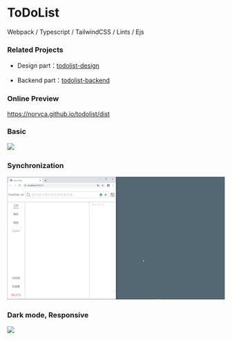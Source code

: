 # ToDoList

Webpack / Typescript / TailwindCSS / Lints / Ejs

### Related Projects

- Design part：[todolist-design](https://github.com/norvca/todolist-design)

- Backend part：[todolist-backend](https://github.com/norvca/todolist-backend)

### Online Preview

https://norvca.github.io/todolist/dist

### Basic

![](http://g.recordit.co/0hhMlzvanm.gif)

### Synchronization

![](https://raw.githubusercontent.com/norvca/pics/master/proj-todolist/sync.gif)

### Dark mode, Responsive

![](https://raw.githubusercontent.com/norvca/pics/master/proj-todolist/dark-mode.gif)
